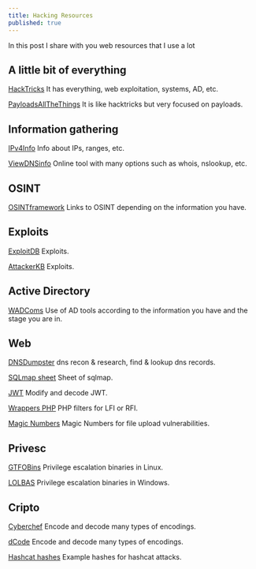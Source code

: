 ```yaml
---
title: Hacking Resources
published: true
---
```


In this post I share with you web resources that I use a lot

## [](#header-2)A little bit of everything

[HackTricks](https://book.hacktricks.xyz/) It has everything, web exploitation, systems, AD, etc.

[PayloadsAllTheThings](https://github.com/swisskyrepo/PayloadsAllTheThings) It is like hacktricks but very focused on payloads.

## [](#header-2)Information gathering

[IPv4Info](http://ipv4info.com/) Info about IPs, ranges, etc.

[ViewDNSinfo](https://viewdns.info/) Online tool with many options such as whois, nslookup, etc.

## [](#header-2)OSINT

[OSINTframework](https://osintframework.com/) Links to OSINT depending on the information you have.

## [](#header-2)Exploits

[ExploitDB](https://www.exploit-db.com/) Exploits.

[AttackerKB](https://attackerkb.com/) Exploits.

## [](#header-2)Active Directory

[WADComs](https://wadcoms.github.io/#) Use of AD tools according to the information you have and the stage you are in.

## [](#header-2)Web

[DNSDumpster](https://dnsdumpster.com/) dns recon & research, find & lookup dns records.

[SQLmap sheet](https://www.security-sleuth.com/sleuth-blog/2017/1/3/sqlmap-cheat-sheet) Sheet of sqlmap.

[JWT](https://jwt.io/#debugger-io) Modify and decode JWT.

[Wrappers PHP](https://www.php.net/manual/en/wrappers.php.php) PHP filters for LFI or RFI.

[Magic Numbers](https://en.wikipedia.org/wiki/List_of_file_signatures) Magic Numbers for file upload vulnerabilities.

## [](#header-2)Privesc

[GTFOBins](https://gtfobins.github.io/) Privilege escalation binaries in Linux.

[LOLBAS](https://lolbas-project.github.io/#) Privilege escalation binaries in Windows.

## [](#header-2)Cripto

[Cyberchef](https://gchq.github.io/CyberChef/) Encode and decode many types of encodings.

[dCode](https://www.dcode.fr/) Encode and decode many types of encodings.

[Hashcat hashes](https://hashcat.net/wiki/doku.php?id=example_hashes) Example hashes for hashcat attacks.
